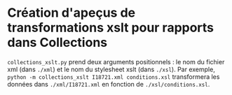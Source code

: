 # Création d'apeçus de transformations xslt pour rapports dans Collections
`collections_xslt.py` prend deux arguments positionnels : le nom du fichier xml (dans `./xml`) et le nom du stylesheet xslt (dans `./xsl`). Par exemple, `python -m collections_xslt I18721.xml conditions.xsl` transformera les données dans `./xml/I18721.xml` en fonction de `./xsl/conditions.xsl`.
